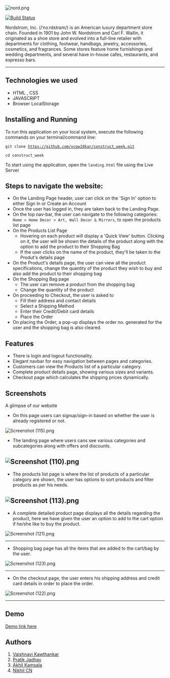 

![nord.png](https://i2.wp.com/engageforgood.com/wp-content/uploads/2018/02/nordstrom-logo.png?resize=700%2C400&ssl=1)

[![Build Status](https://travis-ci.org/joemccann/dillinger.svg?branch=master)](https://travis-ci.org/joemccann/dillinger)

Nordstrom, Inc. (/ˈnɔːrdstrəm/) is an American luxury department store chain. Founded in 1901 by John W. Nordstrom and Carl F. Wallin, it originated as a shoe store and evolved into a full-line retailer with departments for clothing, footwear, handbags, jewelry, accessories, cosmetics, and fragrances. Some stores feature home furnishings and wedding departments, and several have in-house cafes, restaurants, and espresso bars.

---

## Technologies we used
<!-- <hr> -->
- HTML , CSS
- JAVASCRIPT
- Browser LocalStorage

## Installing and Running
<!-- <hr> -->
To run this application on your local system, execute the following commands on your terminal/command line:
  
  <code>git clone https://github.com/vcow10kar/construct_week.git</code>
  
  <code>cd construct_week</code> 

To start using the application, open the `landing.html` file using the Live Server


## Steps to navigate the website:
<!-- <hr> -->
- On the Landing Page header, user can click on the 'Sign In' option to either Sign In or Create an Account
- Once the user has logged in, they are taken back to the Landing Page.
- On the top nav-bar, the user can navigate to the following categories: `Home > Home Decor > Art, Wall Decor & Mirrors`, to open the products list page
- On the Products List Page 
  - Hovering on each product will display a 'Quick View' button. Clicking on it, the user will be shown the details of the product along with the option to add the product to their Shopping Bag
  - If the user clicks on the name of the product, they'll be taken to the Produt's details page
- On the Product's details page, the user can view all the product specifications, change the quantity of the product they wish to buy and also add the product to their shopping bag
- On the Shopping Bag page
  - The user can remove a product from the shopping bag
  - Change the quantity of the product
- On proceeding to Checkout, the user is asked to
  - Fill their address and contact details
  - Select a Shipping Method
  - Enter their Credit/Debit card details
  - Place the Order
- On placing the Order, a pop-up displays the order no. generated for the user and the shopping bag is also cleared.


## Features 
<!-- --- -->
- There is login and logout functionality.
- Elegant navbar for easy navigation between pages and categories.
- Customers can view the Products list of a particular category.
- Complete product details page, showing various sizes and variants.
- Checkout page which calculates the shipping prices dynamically.

## Screenshots
<!-- --- -->
A glimpse of our website

- On this page users can signup/sign-in based on whether the user is already registered or not.

![Screenshot (115).png](https://cdn.hashnode.com/res/hashnode/image/upload/v1630219270987/dT7e2MFN3.png)
- The landing page where users cans see various categories and subcategories along with offers and discounts.


![Screenshot (110).png](https://cdn.hashnode.com/res/hashnode/image/upload/v1630218783630/Hnn7HJryZ.png)
---
- The products list page is where the list of products of a particular category are shown, the user has options to sort products and filter products as per his needs.

![Screenshot (113).png](https://cdn.hashnode.com/res/hashnode/image/upload/v1630219007984/HzV38DEZo.png)
---
- A complete detailed product page displays all the details regarding the product, here we have given the user an option to add to the cart option if he/she like to buy the product.


![Screenshot (121).png](https://cdn.hashnode.com/res/hashnode/image/upload/v1630219125640/BuijpE4Q_.png)


---
- Shopping bag page has all the items that are added to the cart/bag by the user.

![Screenshot (123).png](https://cdn.hashnode.com/res/hashnode/image/upload/v1630219786505/W6oIrTvte.png)


---
- On the checkout page, the user enters his shipping address and credit card details in order to place the order.

![Screenshot (122).png](https://cdn.hashnode.com/res/hashnode/image/upload/v1630219352528/km3ZkSW82.png)

---
## Demo

 [Demo link here](https://shark2killer-e7e79.web.app/) 
 


## Authors

  1. [Vaishnavi Kawthankar](https://github.com/vcow10kar) 
  2. [Pratik Jadhav](https://github.com/pratikjadhav080) 
  3. [Akhil Kamsala](https://github.com/akhilsdeportfolio) 
  4. [Nikhil CN ](https://github.com/nikhilcn94) 

